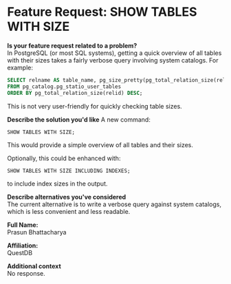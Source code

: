 # Feature Request: SHOW TABLES WITH SIZE

**Is your feature request related to a problem?**  
In PostgreSQL (or most SQL systems), getting a quick overview of all tables with their sizes takes a fairly verbose query involving system catalogs. For example:
```sql
SELECT relname AS table_name, pg_size_pretty(pg_total_relation_size(relid)) AS total_size
FROM pg_catalog.pg_statio_user_tables
ORDER BY pg_total_relation_size(relid) DESC;
```
This is not very user-friendly for quickly checking table sizes.

**Describe the solution you'd like** 
A new command:
```
SHOW TABLES WITH SIZE;
```
This would provide a simple overview of all tables and their sizes.

Optionally, this could be enhanced with:
```
SHOW TABLES WITH SIZE INCLUDING INDEXES;
```
to include index sizes in the output.

**Describe alternatives you've considered**  
The current alternative is to write a verbose query against system catalogs, which is less convenient and less readable.

**Full Name:**  
Prasun Bhattacharya

**Affiliation:**  
QuestDB

**Additional context**  
No response. 
